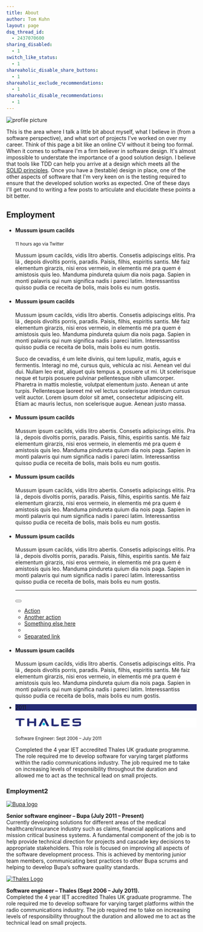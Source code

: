 ```yaml
---
title: About
author: Tom Kuhn
layout: page
dsq_thread_id:
  - 2437070600
sharing_disabled:
  - 1
switch_like_status:
  - 1
shareaholic_disable_share_buttons:
  - 1
shareaholic_exclude_recommendations:
  - 1
shareaholic_disable_recommendations:
  - 1
---
```

<img class="aligncenter size-full wp-image-112" src="http://i2.wp.com/www.artisancode.co.uk/wp-content/uploads/2014/03/profile.png?fit=940%2C705" alt="profile picture" data-recalc-dims="1" />

This is the area where I talk a little bit about myself, what I believe in (from a software perspective), and what sort of projects I've worked on over my career. Think of this page a bit like an online CV without it being too formal. When it comes to software I'm a firm believer in software design. It's almost impossible to understate the importance of a good solution design. I believe that tools like TDD can help you arrive at a design which meets all the [SOLID principles][1]. Once you have a (testable) design in place, one of the other aspects of software that I'm very keen on is the testing required to ensure that the developed solution works as expected. One of these days I'll get round to writing a few posts to articulate and elucidate these points a bit better.

## Employment
 <ul class="timeline">
        <li>
          <div class="timeline-badge"><i class="glyphicon glyphicon-check"></i></div>
          <div class="timeline-panel">
            <div class="timeline-heading">
              <h4 class="timeline-title">Mussum ipsum cacilds</h4>
              <p><small class="text-muted"><i class="glyphicon glyphicon-time"></i> 11 hours ago via Twitter</small></p>
            </div>
            <div class="timeline-body">
              <p>Mussum ipsum cacilds, vidis litro abertis. Consetis adipiscings elitis. Pra lá , depois divoltis porris, paradis. Paisis, filhis, espiritis santis. Mé faiz elementum girarzis, nisi eros vermeio, in elementis mé pra quem é amistosis quis leo. Manduma pindureta quium dia nois paga. Sapien in monti palavris qui num significa nadis i pareci latim. Interessantiss quisso pudia ce receita de bolis, mais bolis eu num gostis.</p>
            </div>
          </div>
        </li>
        <li class="timeline-inverted">
          <div class="timeline-badge warning"><i class="glyphicon glyphicon-credit-card"></i></div>
          <div class="timeline-panel">
            <div class="timeline-heading">
              <h4 class="timeline-title">Mussum ipsum cacilds</h4>
            </div>
            <div class="timeline-body">
              <p>Mussum ipsum cacilds, vidis litro abertis. Consetis adipiscings elitis. Pra lá , depois divoltis porris, paradis. Paisis, filhis, espiritis santis. Mé faiz elementum girarzis, nisi eros vermeio, in elementis mé pra quem é amistosis quis leo. Manduma pindureta quium dia nois paga. Sapien in monti palavris qui num significa nadis i pareci latim. Interessantiss quisso pudia ce receita de bolis, mais bolis eu num gostis.</p>
              <p>Suco de cevadiss, é um leite divinis, qui tem lupuliz, matis, aguis e fermentis. Interagi no mé, cursus quis, vehicula ac nisi. Aenean vel dui dui. Nullam leo erat, aliquet quis tempus a, posuere ut mi. Ut scelerisque neque et turpis posuere pulvinar pellentesque nibh ullamcorper. Pharetra in mattis molestie, volutpat elementum justo. Aenean ut ante turpis. Pellentesque laoreet mé vel lectus scelerisque interdum cursus velit auctor. Lorem ipsum dolor sit amet, consectetur adipiscing elit. Etiam ac mauris lectus, non scelerisque augue. Aenean justo massa.</p>
            </div>
          </div>
        </li>
        <li>
          <div class="timeline-badge danger"><i class="glyphicon glyphicon-credit-card"></i></div>
          <div class="timeline-panel">
            <div class="timeline-heading">
              <h4 class="timeline-title">Mussum ipsum cacilds</h4>
            </div>
            <div class="timeline-body">
              <p>Mussum ipsum cacilds, vidis litro abertis. Consetis adipiscings elitis. Pra lá , depois divoltis porris, paradis. Paisis, filhis, espiritis santis. Mé faiz elementum girarzis, nisi eros vermeio, in elementis mé pra quem é amistosis quis leo. Manduma pindureta quium dia nois paga. Sapien in monti palavris qui num significa nadis i pareci latim. Interessantiss quisso pudia ce receita de bolis, mais bolis eu num gostis.</p>
            </div>
          </div>
        </li>
        <li class="timeline-inverted">
          <div class="timeline-panel">
            <div class="timeline-heading">
              <h4 class="timeline-title">Mussum ipsum cacilds</h4>
            </div>
            <div class="timeline-body">
              <p>Mussum ipsum cacilds, vidis litro abertis. Consetis adipiscings elitis. Pra lá , depois divoltis porris, paradis. Paisis, filhis, espiritis santis. Mé faiz elementum girarzis, nisi eros vermeio, in elementis mé pra quem é amistosis quis leo. Manduma pindureta quium dia nois paga. Sapien in monti palavris qui num significa nadis i pareci latim. Interessantiss quisso pudia ce receita de bolis, mais bolis eu num gostis.</p>
            </div>
          </div>
        </li>
        <li>
          <div class="timeline-badge info"><i class="glyphicon glyphicon-floppy-disk"></i></div>
          <div class="timeline-panel">
            <div class="timeline-heading">
              <h4 class="timeline-title">Mussum ipsum cacilds</h4>
            </div>
            <div class="timeline-body">
              <p>Mussum ipsum cacilds, vidis litro abertis. Consetis adipiscings elitis. Pra lá , depois divoltis porris, paradis. Paisis, filhis, espiritis santis. Mé faiz elementum girarzis, nisi eros vermeio, in elementis mé pra quem é amistosis quis leo. Manduma pindureta quium dia nois paga. Sapien in monti palavris qui num significa nadis i pareci latim. Interessantiss quisso pudia ce receita de bolis, mais bolis eu num gostis.</p>
              <hr>
              <div class="btn-group">
                <button type="button" class="btn btn-primary btn-sm dropdown-toggle" data-toggle="dropdown">
                  <i class="glyphicon glyphicon-cog"></i> <span class="caret"></span>
                </button>
                <ul class="dropdown-menu" role="menu">
                  <li><a href="#">Action</a></li>
                  <li><a href="#">Another action</a></li>
                  <li><a href="#">Something else here</a></li>
                  <li class="divider"></li>
                  <li><a href="#">Separated link</a></li>
                </ul>
              </div>
            </div>
          </div>
        </li>
        <li>
          <div class="timeline-panel">
            <div class="timeline-heading">
              <h4 class="timeline-title">Mussum ipsum cacilds</h4>
            </div>
            <div class="timeline-body">
              <p>Mussum ipsum cacilds, vidis litro abertis. Consetis adipiscings elitis. Pra lá , depois divoltis porris, paradis. Paisis, filhis, espiritis santis. Mé faiz elementum girarzis, nisi eros vermeio, in elementis mé pra quem é amistosis quis leo. Manduma pindureta quium dia nois paga. Sapien in monti palavris qui num significa nadis i pareci latim. Interessantiss quisso pudia ce receita de bolis, mais bolis eu num gostis.</p>
            </div>
          </div>
        </li>
        <li class="timeline-inverted">
          <div class="timeline-badge timeline-date" style="background-color:#242A74!important;">2011</div>
          <div class="timeline-panel">
            <div class="timeline-heading">
              <h4 class="timeline-title timeline-title-logo" style="background-color:#FFF;"><a href="https://www.thalesgroup.com/en"><img class="timeline-logo"  src="/content/2015/thales-logo.png" title="About" alt="Thales logo" /></a></h4>
              <p><small>Software Engineer: Sept 2006 – July 2011</small></p>
            </div>
            <div class="timeline-body">             
              <p>Completed the 4 year IET accredited Thales UK graduate programme. The role required me to develop software for varying target platforms within the radio communications industry. The job required me to take on increasing levels of responsibility throughout the duration and allowed me to act as the technical lead on small projects.</p>
            </div>
          </div>
        </li>
    </ul>


### Employment2

<div class="row-fluid">
  <div class="col-md-3">
    <a href="http://bupa-intl.com"><img class="alignright wp-image-113 size-full" src="http://i0.wp.com/www.artisancode.co.uk/wp-content/uploads/2014/03/bupa-logo.jpg?fit=137%2C137" rel="lightbox" title="About" alt="Bupa logo" data-recalc-dims="1" /></a>
  </div>
  
  <div class="col-md-9">
    <p>
      <strong>Senior software engineer – Bupa (July 2011 – Present)</strong><br /> Currently developing solutions for different areas of the medical healthcare/insurance industry such as claims, financial applications and mission critical business systems. A fundamental component of the job is to help provide technical direction for projects and cascade key decisions to appropriate stakeholders. This role is focused on improving all aspects of the software development process. This is achieved by mentoring junior team members, communicating best practices to other Bupa scrums and helping to develop Bupa’s software quality standards.
    </p></p>
  </div>
</div>

<div class="row-fluid">
  <div class="col-md-3">
    <a href="https://www.thalesgroup.com/en/homepage/united-kingdom"><img class="alignright wp-image-114 size-full" src="http://i0.wp.com/www.artisancode.co.uk/wp-content/uploads/2014/03/thales-logo.png?fit=174%2C22" rel="lightbox" title="About" alt="Thales Logo" data-recalc-dims="1" /></a>
  </div>
  
  <div class="col-md-9">
    <p>
      <strong>Software engineer – Thales (Sept 2006 – July 2011).</strong><br /> Completed the 4 year IET accredited Thales UK graduate programme. The role required me to develop software for varying target platforms within the radio communications industry. The job required me to take on increasing levels of responsibility throughout the duration and allowed me to act as the technical lead on small projects.
    </p></p>
  </div>
</div>

 [1]: http://en.wikipedia.org/wiki/SOLID_(object-oriented_design) "Information about the SOLID design principals"